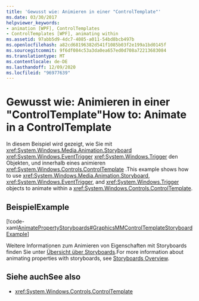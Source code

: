 ```yaml
---
title: 'Gewusst wie: Animieren in einer "ControlTemplate"'
ms.date: 03/30/2017
helpviewer_keywords:
- animation [WPF], ControlTemplates
- ControlTemplates [WPF], animating within
ms.assetid: 97abb5d9-4dc7-4085-a011-54bd8bcb497b
ms.openlocfilehash: a82cd68196382d541f1085b03f2e199a1bd0145f
ms.sourcegitcommit: 9f6df084c53a3da0ea657ed0d708a72213683084
ms.translationtype: MT
ms.contentlocale: de-DE
ms.lasthandoff: 12/09/2020
ms.locfileid: "96977639"
---
```

# <a name="how-to-animate-in-a-controltemplate"></a><span data-ttu-id="5cab2-102">Gewusst wie: Animieren in einer "ControlTemplate"</span><span class="sxs-lookup"><span data-stu-id="5cab2-102">How to: Animate in a ControlTemplate</span></span>
<span data-ttu-id="5cab2-103">In diesem Beispiel wird gezeigt, wie Sie mit <xref:System.Windows.Media.Animation.Storyboard> <xref:System.Windows.EventTrigger> <xref:System.Windows.Trigger> den Objekten, und innerhalb eines animieren <xref:System.Windows.Controls.ControlTemplate> .</span><span class="sxs-lookup"><span data-stu-id="5cab2-103">This example shows how to use <xref:System.Windows.Media.Animation.Storyboard>, <xref:System.Windows.EventTrigger>, and <xref:System.Windows.Trigger> objects to animate within a <xref:System.Windows.Controls.ControlTemplate>.</span></span>  
  
## <a name="example"></a><span data-ttu-id="5cab2-104">Beispiel</span><span class="sxs-lookup"><span data-stu-id="5cab2-104">Example</span></span>  
 [!code-xaml[AnimatePropertyStoryboards#GraphicsMMControlTemplateStoryboardExample](~/samples/snippets/xaml/VS_Snippets_Wpf/AnimatePropertyStoryboards/XAML/ControlTemplateStoryboardExample.xaml#graphicsmmcontroltemplatestoryboardexample)]  
  
 <span data-ttu-id="5cab2-105">Weitere Informationen zum Animieren von Eigenschaften mit Storyboards finden Sie unter [Übersicht über Storyboards](storyboards-overview.md).</span><span class="sxs-lookup"><span data-stu-id="5cab2-105">For more information about animating properties with storyboards, see [Storyboards Overview](storyboards-overview.md).</span></span>  
  
## <a name="see-also"></a><span data-ttu-id="5cab2-106">Siehe auch</span><span class="sxs-lookup"><span data-stu-id="5cab2-106">See also</span></span>

- <xref:System.Windows.Controls.ControlTemplate>
